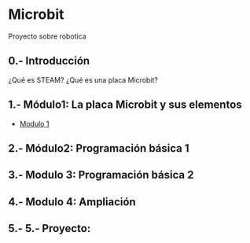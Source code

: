 # Microbit

Proyecto sobre robotica

## 0.- Introducción
¿Qué es STEAM? ¿Qué es una placa Microbit?

## 1.- Módulo1: La placa Microbit y sus elementos

- [Modulo 1](/Modulos/modulo1.md)

## 2.- Módulo2: Programación básica  1

## 3.- Modulo 3: Programación básica 2

## 4.- Modulo 4: Ampliación

## 5.- 5.- Proyecto:

